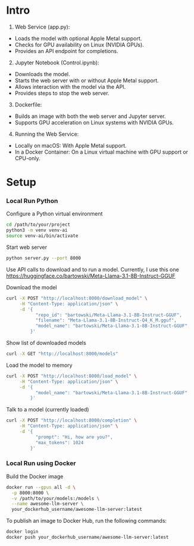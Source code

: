 # Intro

1. Web Service (app.py):

- Loads the model with optional Apple Metal support.
- Checks for GPU availability on Linux (NVIDIA GPUs).
- Provides an API endpoint for completions. 

2. Jupyter Notebook (Control.ipynb):

- Downloads the model.
- Starts the web server with or without Apple Metal support.
- Allows interaction with the model via the API.
- Provides steps to stop the web server.

3. Dockerfile:

- Builds an image with both the web server and Jupyter server.
- Supports GPU acceleration on Linux systems with NVIDIA GPUs.

4. Running the Web Service:

- Locally on macOS: With Apple Metal support.
- In a Docker Container: On a Linux virtual machine with GPU support or CPU-only.

# Setup

### Local Run Python

Configure a Python virtual environment
```bash
cd /path/to/your/project
python3 -m venv venv-ai
source venv-ai/bin/activate
```

Start web server
```bash
python server.py --port 8000
```

Use API calls to download and to run a model. Currently, I use this one https://huggingface.co/bartowski/Meta-Llama-3.1-8B-Instruct-GGUF

Download the model
```bash
curl -X POST "http://localhost:8000/download_model" \
     -H "Content-Type: application/json" \
     -d '{
           "repo_id": "bartowski/Meta-Llama-3.1-8B-Instruct-GGUF",
           "filename": "Meta-Llama-3.1-8B-Instruct-Q4_K_M.gguf",
           "model_name": "bartowski/Meta-Llama-3.1-8B-Instruct-GGUF"
         }'
```

Show list of downloaded models
```bash
curl -X GET "http://localhost:8000/models"
```

Load the model to memory
```bash
curl -X POST "http://localhost:8000/load_model" \
     -H "Content-Type: application/json" \
     -d '{
           "model_name": "bartowski/Meta-Llama-3.1-8B-Instruct-GGUF"
         }'
```

Talk to a model (currently loaded)
```bash
curl -X POST "http://localhost:8000/completion" \
     -H "Content-Type: application/json" \
     -d '{
           "prompt": "Hi, how are you?",
           "max_tokens": 1024
         }'
```

### Local Run using Docker

Build the Docker image
```bash
docker run --gpus all -d \
  -p 8000:8000 \
  -v /path/to/your/models:/models \
  --name awesome-llm-server \
  your_dockerhub_username/awesome-llm-server:latest
```

To publish an image to Docker Hub, run the following commands:
```bash
docker login
docker push your_dockerhub_username/awesome-llm-server:latest
```